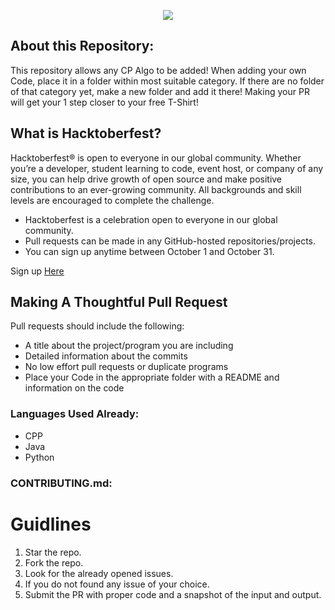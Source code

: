 
<p align="center">
<img src="https://hacktoberfest.digitalocean.com/assets/HF-full-logo-b05d5eb32b3f3ecc9b2240526104cf4da3187b8b61963dd9042fdc2536e4a76c.svg">
</p>

## About this Repository:

This repository allows any CP Algo to be added! When adding your own Code, place it in a folder within most suitable category. If there are no folder of that category yet, make a new folder and add it there! Making your PR will get your 1 step closer to your free T-Shirt!

## What is Hacktoberfest?

 Hacktoberfest® is open to everyone in our global community. Whether you’re a developer, student learning to code, event host, or company of any size, you can help drive growth of open source and make positive contributions to an ever-growing community. All backgrounds and skill levels are encouraged to complete the challenge.

- Hacktoberfest is a celebration open to everyone in our global community.
- Pull requests can be made in any GitHub-hosted repositories/projects.
- You can sign up anytime between October 1 and October 31.

Sign up [Here](https://hacktoberfest.digitalocean.com)

## Making A Thoughtful Pull Request

Pull requests should include the following:

- A title about the project/program you are including
- Detailed information about the commits
- No low effort pull requests or duplicate programs
- Place your Code in the appropriate folder with a README and information on the code


### Languages Used Already:

- CPP
- Java
- Python

### CONTRIBUTING.md:

# Guidlines
<ol>
<li>Star the repo.</li>
<li>Fork the repo.</li>
<li>Look for the already opened issues. </li>
<li>If you do not found any issue of your choice. </li>
<li>Submit the PR with proper code and a snapshot of the input and output. </li>
</ol>
